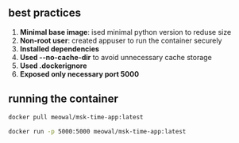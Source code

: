 ## best practices

1. **Minimal base image**: ised minimal python version to reduse size
2. **Non-root user**: created appuser to run the container securely
3. **Installed dependencies**
4. **Used --no-cache-dir** to avoid unnecessary cache storage
5. **Used .dockerignore** 
6. **Exposed only necessary port 5000**

## running the container

```bash
docker pull meowal/msk-time-app:latest

docker run -p 5000:5000 meowal/msk-time-app:latest
